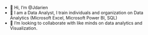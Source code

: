 - 👋 Hi, I’m @Jdarien
- 👀 I am a Data Analyst, I train individuals and organization on Data Analytics (Microsoft Excel, Microsoft Power BI, SQL)
- 💞️ I’m looking to collaborate with like minds on data analytics and Visualization.


<!---
Jdarien/Jdarien is a ✨ special ✨ repository because its `README.md` (this file) appears on your GitHub profile.
You can click the Preview link to take a look at your changes.
--->
